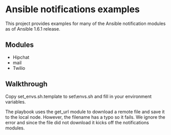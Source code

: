 # Ansible notifications examples
This project provides examples for many of the Ansible notification modules
as of Ansible 1.6.1 release.

## Modules
* Hipchat
* mail
* Twilio

## Walkthrough
Copy set\_envs.sh.template to set\envs.sh and fill in your environment 
variables. 

The playbook uses the get\_url module to download a remote file
and save it to the local node. However, the filename has a typo so it fails.
We ignore the error and since the file did not download it kicks off the 
notifications modules.

